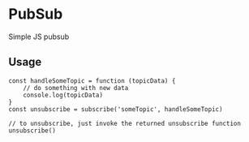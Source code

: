 # PubSub
Simple JS pubsub

## Usage
````
const handleSomeTopic = function (topicData) {
    // do something with new data
    console.log(topicData)
}
const unsubscribe = subscribe('someTopic', handleSomeTopic)

// to unsubscribe, just invoke the returned unsubscribe function
unsubscribe()
````
